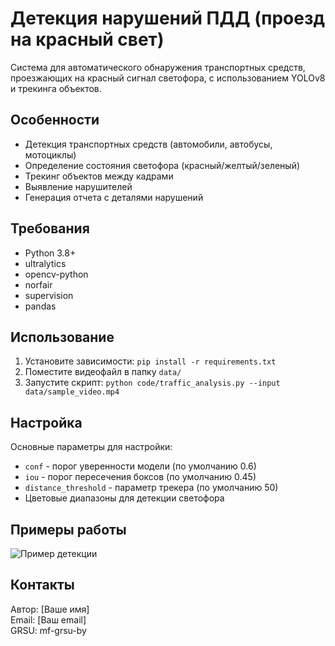 # Детекция нарушений ПДД (проезд на красный свет)

Система для автоматического обнаружения транспортных средств, проезжающих на красный сигнал светофора, с использованием YOLOv8 и трекинга объектов.

## Особенности
- Детекция транспортных средств (автомобили, автобусы, мотоциклы)
- Определение состояния светофора (красный/желтый/зеленый)
- Трекинг объектов между кадрами
- Выявление нарушителей
- Генерация отчета с деталями нарушений

## Требования
- Python 3.8+
- ultralytics
- opencv-python
- norfair
- supervision
- pandas

## Использование
1. Установите зависимости: `pip install -r requirements.txt`
2. Поместите видеофайл в папку `data/`
3. Запустите скрипт: `python code/traffic_analysis.py --input data/sample_video.mp4`

## Настройка
Основные параметры для настройки:
- `conf` - порог уверенности модели (по умолчанию 0.6)
- `iou` - порог пересечения боксов (по умолчанию 0.45)
- `distance_threshold` - параметр трекера (по умолчанию 50)
- Цветовые диапазоны для детекции светофора

## Примеры работы
![Пример детекции](assets/detection_example.jpg)

## Контакты
Автор: [Ваше имя]  
Email: [Ваш email]  
GRSU: mf-grsu-by
